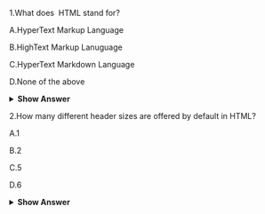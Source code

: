 1.What does  HTML stand for?

A.HyperText Markup Language

B.HighText Markup Lanuguage

C.HyperText Markdown Language

D.None of the above

<details>
<summary><b>Show Answer</b></summary>
<blockquote>

A

</blockquote>

<details>
<summary><b>Explanation</b></summary>
<blockquote>

HTML stands for HyperText Markup Language.

</blockquote>
</details>
</details>

2.How many different header sizes are offered by default in HTML?

A.1

B.2

C.5

D.6

<details>
<summary><b>Show Answer</b></summary>
<blockquote>

D

</blockquote>

<details>
<summary><b>Explanation</b></summary>
<blockquote>

6 headers are available in HTML by default ranging from h1 to h6

</blockquote>
</summary>
</details>

3.What is the default smallest header size for HTML?

A.h1
B.h2
C.h6
D.h4

<details>
<summary><b>Show Answer</b></summary>
<blockquote>

C

</blockquote>

<details>
<summary><b>Explanation</b></summary>
<blockquote>

h6 is the smallest header HTML by default.

</blockquote>
</summary>
</details>

4.What kinds of lists are there in HTML?

A.Ordered ,Unordered Lists

B.Bulleted,Numbered Lists

C.Named,Unnamed Lists

D.None of the above

<details>
<summary><b>Show Answer</b></summary>
<blockquote>

A

</blockquote>

<details>
<summary><b>Explanation</b></summary>
<blockquote>

The lists available in HTML are Ordered and Unordered List

</blockquote>
</summary>
</details>

5.How can I make an HTML sorted list?

A.<ul>

B.<ol>

C.<href>

D.<b>

<details>
<summary><b>Show Answer</b></summary>
<blockquote>

B

</blockquote>

<details>
<summary><b>Explanation</b></summary>
<blockquote>

An ordered list is created in HTML by using the <ol> tag

</blockquote>
</summary>
</details>

6.HTML files are saved by default with the extension?

A..html

B..h

C..ht

D.None of the above

<details>
<summary><b>Show Answer</b></summary>
<blockquote>

A

</blockquote>

<details>
<summary><b>Explanation</b></summary>
<blockquote>

HTML files are saved by the .html or .htm extension.

</blockquote>
</summary>
</details>

7.We enclose HTML tags within?

A./

B.<>

C."

D.'

<details>
<summary><b>Show Answer</b></summary>
<blockquote>

B

</blockquote>

<details>
<summary><b>Explanation</b></summary>
<blockquote>

HTML tags are enclosed within <> according to syntax.

</blockquote>
</summary>
</details>

8.What is the effect of the <b> tag?

A.It converts the text within it to bold font

B.It is used to write black-coloured font

C.It is used to change the font size

D.None of the above

<details>
<summary><b>Show Answer</b></summary>
<blockquote>

A

</blockquote>

<details>
<summary><b>Explanation</b></summary>
<blockquote>

<b> is used to convert the text within it to bold font.

</blockquote>
</summary>
</details>

9.Which of the following is correct about HTML?

A.HTML uses User Defined Tags

B.HTML uses tags defined within the language

C.Both A and B

D.None of the above

<details>
<summary><b>Show Answer</b></summary>
<blockquote>

B

</blockquote>

<details>
<summary><b>Explanation</b></summary>
<blockquote>

HTML can only use the tags defined within the language 

</blockquote>
</summary>
</details>

10.How to display preformatted text in HTML?

A.<p>

B.<pre>

C.<hr>

D.All of the above

<details>
<summary><b>Show Answer</b></summary>
<blockquote>

B

</blockquote>

<details>
<summary><b>Explanation</b></summary>
<blockquote>

<pre> tags is used to handle preformatted text in HTML.

</blockquote>
</summary>
</details>

11.Which of the following tags doesn't require a closing tag?

A.<br>

B.<hr>

C.Both A and B

D.None of the above

<details>
<summary><b>Show Answer</b></summary>
<blockquote>

C

</blockquote>

<details>
<summary><b>Explanation</b></summary>
<blockquote>

Both the <hr> and the <br> tag doesn’t require a closing tag.

</blockquote>
</summary>
</details>

12.What is meant by empty tag in HTML?

A.There is no such concept of an empty tag in html

B.An empty tag does not require a closing tag

C.An empty tag cannot have any content within it

D.None of the above

<details>
<summary><b>Show Answer</b></summary>
<blockquote>

B

<details>
<summary><b>Explanation</b></summary>
<blockquote>

In HTML,empty tags are those that don't require a closing tag for completion.

</blockquote>
</summary>
</details>

13.What are the attributes used to change the size of an image?

A.Width and height

B.Big and small

C.Top and bottom

D.None of the above

<details>
<summary><b>Show Answer</b></summary>
<blockquote>

A

<details>
<summary><b>Explanation</b></summary>
<blockquote>

Width and height attributes are used to change the size of an image.

</blockquote>
</summary>
</details>

14.Which attribute is used to provide a unique name to an HTML element?

A.id

B.class

C.type

D.None ofthe above

<details>
<summary><b>Show Answer</b></summary>
<blockquote>

A

<details>
<summary><b>Explanation</b></summary>
<blockquote>

An id is used to provide a unique name for an HTML element that can be used to identify it.

</blockquote>
</summary>
</details>

15.What is the function of the HTML style attribute?

A.It is used to add styles to an Html element

B.It is used to uniquely identify some specific styles of some element

C.Both A and B

D.None of the above

<details>
<summary><b>Show Answer</b></summary>
<blockquote>

A

</blockquote>

<details>
<summary><b>Explanation</b></summary>
<blockquote>

The HTML style attribute is used to add styles like font,color,and size to an HTML element.

</blockquote>
</summary>
</details>

16.Which of the following is the correct syntax for using the HTML style attribute?

A.<tagname style="property:value;">

B.<tagname style="property;">

C.<tagname style>

D.None of the above

<details>
<summary><b>Show Answer</b></summary>
<blockquote>

A

</blockquote>

<details>
<summary><b>Explanation</b></summary>
<blockquote>

The correct syntax for the style attribute is shown in otion A

</blockquote>
</summary>
</details>

17.Which HTML element is used to define description data?

A.<li>

B.<ol>

C.<dd>

D.<dl>

<details>
<summary><b>Show Answer</b></summary>
<blockquote>

C

</blockquote>

<details>
<summary><b>Explanation</b></summary>
<blockquote>

Description data is defined by <dd> tag.

</blockquote>
</summary>
</details>

18.Which of the following properties is used to change the font to text?

A.font-family

B.font-size

C.text-align

D.None of the above

<details>
<summary><b>Show Answer</b></summary>
<blockquote>

A

</blockquote>

<details>
<summary><b>Explanation</b></summary>
<blockquote>

The font-family property is used to change text font in HTML

</blockquote>
</summary>
</details>

19.How are quotations defined in HTML?

A.

B.

C.

D.

<details>
<summary><b>Show Answer</b></summary>
<blockquote>

C

<details>
<summary><b>Explanation</b></summary>
<blockquote>

The <blockquote> tag is used to define a section that is quoted from another source.

</blockquote>
</summary>
</details>

20.What tag is used to render an image on a webpage?

<details>
<summary><b>Show Answer</b></summary>
<blockquote>

A.img

B.src

C.image

D.None of the above

<details>
<summary><b>Show Answer</b></summary>
<blockquote>

A

</blockquote>

<details>
<summary><b>Explanation</b></summary>
<blockquote>

The img tag is used to display an image on a webpage.

</blockquote>
</summary>
</details>

21.Apart from <i> tag ,which of the following tag is used to render a text in italics?

A.<em>

B.<strong>

C.<b>

D.None of the above

<details>
<summary><b>Show Answer</b></summary>
<blockquote>

A

<details>
<summary><b>Explanation</b></summary>
<blockquote>

The <em> tag is used to emphasize text,which puts same effect <i> tag.

</blockquote>
</summary>
</details>

22.What is the correct syntax to write an HTML comment?

A.<!--Comment-->

B.//Comment

C.#Comment

D./*Comment*/

<details>
<summary><b>Show Answer</b></summary>
<blockquote>

A

</blockquote>

<details>
<summary><b>Explanation</b></summary>
<blockquote>

The Correct syntax of writing an HTML comment is <!Comment>

</blockquote>
</summary>
</details>
 
23.Colours are defined in HTML using?

A.RGB values 

B.HEX values

C.RGBA values 

D.All of the above 

<details>
<summary><b>Show Answer</b></summary>
<blockquote>

D

</blockquote>

<details>
<summary><b>Explanation</b></summary>
<blockquote>

Colours are defined using RGB,HEX,RGBA,HSLA values or with predefined 

</blockquote>
</summary>
</details>

24.Which property is used to set colours in HTML?

A.color

B.background-color

C.font-color

D.text-color

<details>
<summary><b>Show Answer</b></summary>
<blockquote>

A

</blockquote>

<details>
<summary><b>Explanation</b></summary>
<blockquote>

The color property is used to set and change colours in HTML.

</blockquote>
</summary>
</details>

25.What are the types of unordered lists in HTML?

A.Circle,square,disc

B.Triangle,square,disc

C.Triangle,circle,disc

D.All of the above

<details>
<summary><b>Show Answer</b></summary>
<blockquote>

A

</blockquote>

<details>
<summary><b>Explanation</b></summary>
<blockquote>

The unordered lists in HTML can form bullets of form circle,square and disc.

</blockquote>
</summary>
</details>

